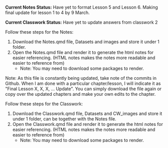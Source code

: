 **Current Notes Status:** Have yet to format Lesson 5 and Lesson 6. Making final update for lesson 1 to 4 by 9 March.

**Current Classwork Status:** Have yet to update answers from classwork 2

Follow these steps for the Notes:
1. Download the Notes.qmd file, Datasets and images and store it under 1 folder.
2. Open the Notes.qmd file and render it to generate the html notes for easier referencing. (HTML notes makes the notes more readable and easier to reference from)
   - Note: You may need to download some packages to render. 
   
Note: As this file is constantly being updated, take note of the commits in Github. When I am done with a particular chapter/lesson, I will indicate it as "Final Lesson X, X, X, ... Update". You can simply download the file again or copy over the updated chapters and make your own edits to the chapter.


Follow these steps for the Classwork:
1. Download the Classwork.qmd file, Datasets and CW_images and store it under 1 folder, can be together with the Notes file.
2. Open the Classwork.qmd file and render it to generate the html notes for easier referencing. (HTML notes makes the notes more readable and easier to reference from)
   - Note: You may need to download some packages to render. 
